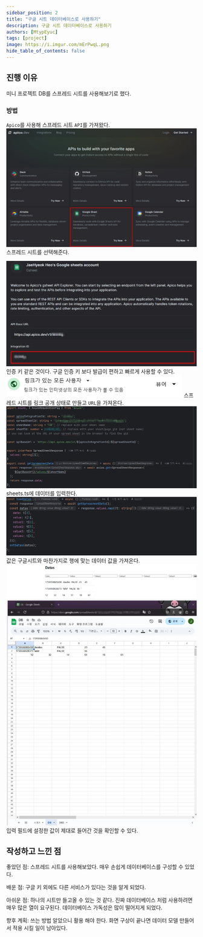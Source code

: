 ```yaml
---
sidebar_position: 2
title: "구글 시트 데이터베이스로 사용하기"
description: 구글 시트 데이터베이스로 사용하기
authors: [MtypEyuc]
tags: [project]
image: https://i.imgur.com/mErPwqL.png
hide_table_of_contents: false
---
```


## 진행 이유
미니 프로젝트 DB를 스프레드 시트를 사용해보기로 했다.
### 방법
`Apico`를 사용해 스프레드 시트 `API`를 가져왔다. 
![](./img/0215/001.webp)
스프레드 시트를 선택해준다.


![](./img/0215/002.webp)
인증 키 같은 것이다. 구글 인증 키 보다 발급이 편하고 빠르게 사용할 수 있다.
![](./img/0215/003.webp)
스프레드 시트를 링크 공개 상태로 만들고 `URL`을 가져온다.
![](./img/0215/004.webp)
sheets.ts에 데이터를 입력한다.
![](./img/0215/006.webp)
값은 구글시트와 마찬가지로 행에 맞는 데이터 값을 가져온다.
![](./img/0215/005.webp)
입력 필드에 설정한 값이 제대로 들어간 것을 확인할 수 있다.

## 작성하고 느낀 점
좋았던 점: 스프레드 시트를 사용해보았다. 매우 손쉽게 데이터베이스를 구성할 수 있었다.

배운 점: 구글 키 외에도 다른 서비스가 있다는 것을 알게 되었다.

아쉬운 점: 하나의 시트만 들고올 수 있는 것 같다. 진짜 데이터베이스 처럼 사용하려면 매우 많은 열이 요구된다. 데이터베이스 가독성은 많이 떨어지게 되었다.

향후 계획: 쓰는 방법 알았으니 활용 해야 한다. 화면 구상이 끝나면 데이터 모델 만들어서 적용 시킬 일이 남아있다. 
